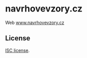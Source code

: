 navrhovevzory.cz
================

Web www.navrhovevzory.cz

License
----------------
[ISC license](https://en.wikipedia.org/wiki/ISC_license).
